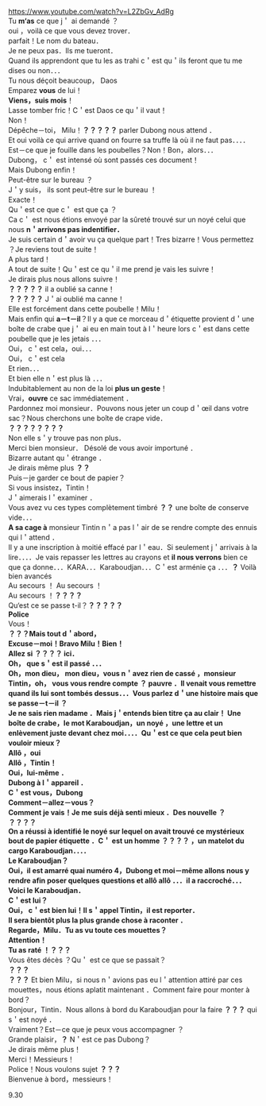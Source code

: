 <https://www.youtube.com/watch?v=L2ZbGv_AdRg>  
Tu **m‘as** ce que j＇ ai demandé ？  
oui ，voilà  ce que vous devez trover．  
parfait！Le nom du bateau．  
Je ne peux pas．Ils me tueront．  
Quand ils apprendont que tu les as trahi  c＇est qu＇ils feront que tu me dises ou non．．．  
Tu nous déçoit beaucoup， Daos  
Emparez  **vous** de lui！  
**Viens，suis mois**！  
Lasse tomber fric！C＇est Daos ce qu＇il vaut！  
Non！  
Dépêche－toi， Milu！**？？？？？** parler Dubong nous attend ．  
Et oui voilà  ce qui arrive quand on fourre sa truffe là où il ne faut pas．．．．Est－ce que je fouille dans les poubelles？Non！Bon，alors．．．  
Dubong， c＇ est intensé où sont passés ces document！  
Mais Dubong enfin！  
Peut-être sur le bureau ？  
J＇y suis， ils sont peut-être sur le bureau ！  
Exacte！  
Qu＇est ce que c＇ est que ça ？  
Ca c＇ est nous étions envoyé par la sûreté trouvé  sur un noyé celui que nous  **n＇arrivons pas  indentifier．**  
Je suis certain d＇avoir vu ça quelque part！Tres bizarre！Vous permettez ？Je reviens tout de suite！  
A plus tard！  
A tout de suite！Qu＇est ce qu＇il me prend je vais les suivre！  
Je dirais plus nous allons suivre！  
**？？？？？** il a oublié sa canne！  
**？？？？？** J＇ai oublié ma canne！  
Elle est forcément dans cette poubelle！Milu！  
Mais enfin qui **a－t－il**？Il y a que ce morceau d＇étiquette provient d＇une boîte de crabe que j＇ ai eu en main tout à  l＇heure lors c＇est dans cette poubelle que je les jetais ．．．  
Oui， c＇est cela，oui．．．  
Oui， c＇est cela  
Et rien．．．  
Et bien elle n＇est plus là ．．．  
Indubitablement au non de la loi **plus un geste**！  
Vrai，**ouvre**  ce sac immédiatement ．  
Pardonnez moi monsieur．Pouvons nous jeter un coup d＇œil dans votre sac？Nous cherchons une boîte de crape vide．  
**？？？？？？？？**  
Non elle s＇y trouve pas non plus．  
Merci bien monsieur． Désolé de vous avoir importuné ．  
Bizarre autant qu＇étrange ．  
Je dirais même plus **？？**  
Puis－je garder ce bout de papier？  
Si vous insistez，Tintin！  
J＇aimerais l＇examiner ．  
Vous avez vu ces types complètement timbré  **？？**   une boîte de conserve  vide．．．    
**A sa cage à** monsieur Tintin n＇a pas l＇air de se rendre compte des ennuis qui l＇attend ．  
Il y a une inscription  à moitié effacé par l＇eau．Si seulement j＇arrivais à la lire．．．．Je vais repasser les lettres au crayons et **il nous verrons** bien ce que ça donne．．．KARA．．．Karaboudjan．．．C＇est arménie ça ．．．**？** Voilà bien avancés   
Au secours ！ Au secours ！   
Au secours ！**？？？？**  
Qu‘est ce se passe t-il？**？？？？？**  
**Police**  
Vous！  
**？？？**Mais tout d＇abord，  
Excuse－moi！Bravo Milu！Bien！  
Allez si **？？？？** ici．  
Oh， que s＇est il passé ．．．  
Oh，mon dieu， mon dieu，vous n＇avez rien de cassé ，monsieur Tintin，oh， vous vous rendre compte  **？** pauvre ．Il venait vous remettre quand ils lui sont tombés dessus．．．Vous parlez
d＇une histoire mais que se passe－t－il **？**         
Je ne sais  rien madame ．Mais j＇entends bien titre ça au clair！  Une boîte de crabe，le mot Karaboudjan，un noyé ，une lettre et un enlèvement juste devant chez moi．．．．Qu＇est ce que cela peut bien vouloir mieux？   
Allô ，oui  
Allô ，Tintin！  
Oui，lui-même ．  
Dubong à l＇appareil ．   
C＇est vous，Dubong   
Comment－allez－vous？   
Comment je vais！Je me suis déjà senti mieux ．Des nouvelle ？  
**？？？？**  
On a réussi à identifié le noyé sur lequel on avait trouvé ce   mystérieux bout de papier étiquette ．C＇ est un homme **？？？？** ，un matelot du cargo Karaboudjan．．．．  
Le Karaboudjan？  
Oui，il est amarré quai numéro 4，Dubong et moi－même allons nous y rendre afin poser quelques questions  et allô  allô ．．．il a raccroché．．．  
Voici le Karaboudjan．  
C＇est lui？  
Oui， c＇est bien lui！Il s＇appel Tintin，il est reporter．  
Il sera bientôt plus la plus grande chose à raconter ．  
Regarde，Milu．Tu as vu toute ces mouettes？  
Attention！  
Tu as raté ！**？？？**  
Vous êtes  décès ？Qu＇ est ce que se passait？  
**？？？**  
**？？？**  Et bien Milu，si nous n＇avions pas eu l＇attention attiré  par ces mouettes，nous étions aplatit maintenant ．Comment faire pour monter à bord？  
Bonjour，Tintin．Nous allons à bord du  Karaboudjan pour la faire **？？？** qui s＇est noyé ．  
Vraiment？Est－ce que je peux vous accompagner ？  
Grande plaisir，**？** N＇est ce pas Dubong？  
Je dirais même plus！  
Merci！Messieurs！  
Police！Nous voulons sujet  **？？？**  
Bienvenue  à bord，messieurs！

9.30